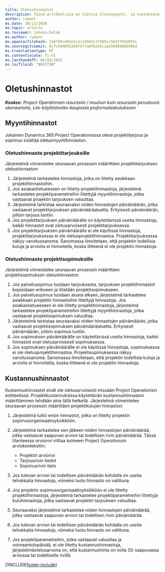 ```yaml
---
title: Oletushinnastot
description: Tässä artikkelissa on tietoja oletusmyynti- ja tuotehinnastoista Project Operationsissa.
author: rumant
ms.date: 10/13/2020
ms.topic: article
ms.reviewer: johnmichalak
ms.author: rumant
ms.openlocfilehash: 7a8f99cd03e5c2c15941c17469cc5632765b0fdc
ms.sourcegitcommit: 6cfc50d89528df977a8f6a55c1ad39d99800d9b4
ms.translationtype: HT
ms.contentlocale: fi-FI
ms.lasthandoff: 06/03/2022
ms.locfileid: "8917710"
---
```

# <a name="default-price-lists"></a>Oletushinnastot

_**Koskee:** Project Operationsin resurssiin / muuhun kuin resurssiin perustuvia skenaarioita, Lite-käyttöönotto-kaupasta proformalaskutukseen_

## <a name="sales-price-lists"></a>Myyntihinnastot

Jokainen Dynamics 365 Project Operationsissa oleva projektitarjous ja sopimus sisältää oletusmyyntihinnaston. 

### <a name="price-list-default-on-project-quotes"></a>Oletushinnasto projektitarjouksille
Järjestelmä viimeistelee seuraavan prosessin määrittäen projektitarjouksen oletushinnaston:

1. Järjestelmä tarkastelee hinnastoja, jotka on liitetty asiakkaan projektihinnastoihin. 
2. Jos asiakastietueeseen on liitetty projektihinnastoja, järjestelmä tarkastelee projektiparametreihin liitettyjä myyntihinnastoja, jotka vastaavat projektin tarjouksen valuuttaa.
3. Järjestelmä tarkistaa seuraavaksi niiden hinnastojen päivämäärän, jotka vastaavat projektitarjouksen päivämääräaluetta. Erityisesti päivämäärän, jolloin tarjous luotiin.
4. Jos projektitarjouksen päivämäärälle on käytettävissä useita hinnastoja, kaikki hinnastot ovat oletusarvoisesti projektitarjouksessa.
5. Jos projektitarjouksen päivämäärälle ei ole käytössä hinnastoja, projektitarjouksessa ei ole oletusprojektihinnastoa. Projektitarjouksessa näkyy varoitussanoma. Sanomassa ilmoitetaan, että projektin todellisia kuluja ja arvioita ei hinnoitella, koska liitteenä ei ole projektin hinnastoja.

### <a name="price-list-default-on-project-contracts"></a>Oletushinnasto projektisopimuksille 
Järjestelmä viimeistelee seuraavan prosessin määrittäen projektisopimuksen oletushinnaston:

1. Jos palvelusopimus luodaan tarjouksesta, tarjouksen projektihinnastot kopioidaan erikseen ja liitetään projektisopimukseen.
2. Jos palvelusopimus luodaan alusta alkaen, järjestelmä tarkastelee asiakkaan projektin hinnastoihin liitettyjä hinnastoja. Jos asiakastietueeseen ei ole liitetty projektihinnastoja, järjestelmä tarkastelee projektiparametreihin liitettyjä myyntihinnastoja, jotka vastaavat projektisopimuksen valuuttaa.
4. Järjestelmä tarkistaa seuraavaksi niiden hinnastojen päivämäärän, jotka vastaavat projektisopimuksen päivämääräaluetta. Erityisesti päivämäärän, jolloin sopimus luotiin.
5. Jos sopimuksen päivämäärälle on käytettävissä useita hinnastoja, kaikki hinnastot ovat oletusarvoisesti sopimuksessa.
6. Jos sopimuksen päivämäärälle ei ole käytössä hinnastoja, sopimuksessa ei ole oletusprojektihinnastoa. Projektisopimuksessa näkyy varoitussanoma. Sanomassa ilmoitetaan, että projektin todellisia kuluja ja arvioita ei hinnoitella, koska liitteenä ei ole projektin hinnastoja.

## <a name="cost-price-lists"></a>Kustannushinnastot

Kustannushinnastot eivät ole oletusarvoisesti missään Project Operationsin entiteetissä. Projektikustannuksissa käytettävän kustannushinnaston määrittäminen tehdään aina tällä hetkellä. Järjestelmä viimeistelee seuraavan prosessin määrittäen projektikulujen hinnaston:

1. Järjestelmä tutkii ensin hinnastot, jotka on liitetty projektin sopimusorganisaatioyksikköön.
2. Järjestelmä tarkastelee sen jälkeen niiden hinnastojen päivämäärää, jotka vastaavat saapuvan arvion tai todellisen rivin päivämäärää. Tässä tilanteessa *arviorivi* viittaa kolmeen Project Operationsin arviokontekstiin:

    - Projektin arviorivi
    - Tarjousrivin tiedot
    - Sopimusrivin tieto
  
3. Jos tulevan arvion tai todellisen päivämäärän kohdalla on useita tehokkaita hinnastoja, viimeksi luotu hinnasto on valittuna.
4. Jos projektin sopimusorganisaatioyksikköön ei ole liitetty projektihinnastoja, järjestelmä tarkastelee projektiparametreihin liitettyjä kuluhinnastoja, jotka vastaavat projektin tarjouksen valuuttaa.
5. Seuraavaksi järjestelmä tarkastelee niiden hinnastojen päivämäärää, jotka vastaavat saapuvan arvion tai todellisen rivin päivämäärää. 
6. Jos tulevan arvion tai todellisen päivämäärän kohdalla on useita tehokkaita hinnastoja, viimeksi luotu hinnasto on valittuna.
7. Jos projektiparametreihin, jotka vastaavat valuuttaa ja voimaantulopäivää, ei ole liitetty kustannushinnastoja, järjestelmäoletusarvona on, että kustannushinta on nolla (0) saapuvassa arviossa tai todellisella rivillä.


[!INCLUDE[footer-include](../includes/footer-banner.md)]